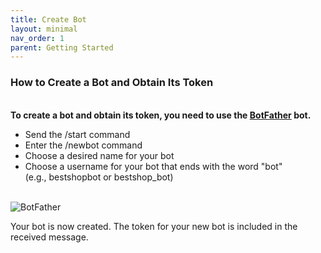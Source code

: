```yaml
---
title: Create Bot
layout: minimal
nav_order: 1
parent: Getting Started
---
```


<head>
    <meta charset="utf-8">
    <link rel="stylesheet" href="https://b3h1z.github.io/HidyBot-Docs/assets/css/en-style.css">
    <link rel="icon" href="https://b3h1z.github.io/HidyBot-Docs/favicon.ico" type="image/x-icon">
</head>
<div>
<h3>How to Create a Bot and Obtain Its Token</h3>
<br>
<b>To create a bot and obtain its token, you need to use the <a href="https://t.me/BotFather" >BotFather</a> bot.</b>
<ul>
    <li>Send the /start command</li>
    <li>Enter the /newbot command</li>
    <li>Choose a desired name for your bot</li>
    <li>
    Choose a username for your bot that ends with the word "bot"
    <br>
    (e.g., bestshopbot or bestshop_bot)
    </li>
</ul>
<br>
<img src="https://b3h1z.github.io/HidyBot-Docs/assets/images/installation/installation-bot-1.png" alt="BotFather" class="centered">
</div>
<p>Your bot is now created. The token for your new bot is included in the received message.</p>